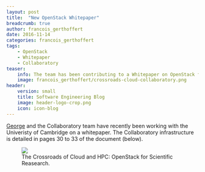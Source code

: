 ```yaml
---
layout: post
title:  "New OpenStack Whitepaper"
breadcrumb: true
author: francois_gerthoffert
date: 2016-11-14
categories: francois_gerthoffert
tags:
    - OpenStack
    - Whitepaper
    - Collaboratory
teaser:
    info: The team has been contributing to a Whitepaper on OpenStack for Scientific Research. It went live today.
    image: francois_gerthoffert/crossroads-cloud-collaboratory.png
header: 
    version: small
    title: Software Engineering Blog
    image: header-logo-crop.png
    icon: icon-blog
---
```


[George](http://softeng.oicr.on.ca/blog/category/george_mihaiescu) and the Collaboratory team have recently been working with the Univeristy of Cambridge on a whitepaper. The Collaboratory infrastructure is detailed in pages 30 to 33 of the document (below).

<figure>
	<a href="http://www.openstack.org/assets/science/OpenStack-CloudandHPC6x9Booklet-v4-online.pdf">
    <img src="{{site.urlimg}}francois_gerthoffert/crossroads-cloud-collaboratory.png" /></a>
    <figcaption>The Crossroads of Cloud and HPC: OpenStack for Scientific Reasearch.</figcaption>
</figure>

